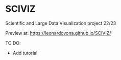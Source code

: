 # SCIVIZ
Scientific and Large Data Visualization project 22/23

Preview at:
https://leonardovona.github.io/SCIVIZ/

TO DO:
- Add tutorial